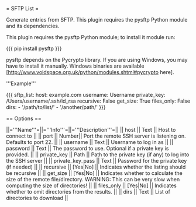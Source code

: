 = SFTP List =

Generate entries from SFTP. This plugin requires the pysftp Python module and its dependencies.

This plugin requires the pysftp Python module; to install it module run:

{{{
pip install  pysftp
}}}

pysftp depends on the Pycrypto library. If you are using Windows, you may have to install it manually. Windows binaries are available [http://www.voidspace.org.uk/python/modules.shtml#pycrypto here].

'''Example'''

{{{
sftp_list:
  host: example.com
  username: Username
  private_key: /Users/username/.ssh/id_rsa
  recursive: False
  get_size: True
  files_only: False
  dirs: 
    - '/path/to/list/'
    - '/another/path/'
}}}

== Options ==

||='''Name'''=||='''Info'''=||='''Description'''=||
|| host || Text || Host to connect to ||
|| port || Number|| Port the remote SSH server is listening on. Defaults to port 22. ||
|| username || Text || Username to log in as ||
|| password || Text || The password to use. Optional if a private key is provided. ||
|| private_key || Path || Path to the private key (if any) to log into the SSH server ||
|| private_key_pass || Text || Password for the private key (if needed) ||
|| recursive || [Yes|No] || Indicates whether the listing should be recursive ||
|| get_size || [Yes|No] || Indicates whether to calculate the size of the remote file/directory. WARNING: This can be very slow when computing the size of directories! ||
|| files_only || [Yes|No] || Indicates whether to omit directories from the results. ||
|| dirs || Text || List of directories to download ||